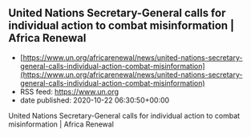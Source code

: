 ## United Nations Secretary-General calls for individual action to combat misinformation | Africa Renewal
 - [https://www.un.org/africarenewal/news/united-nations-secretary-general-calls-individual-action-combat-misinformation](https://www.un.org/africarenewal/news/united-nations-secretary-general-calls-individual-action-combat-misinformation)
 - RSS feed: https://www.un.org
 - date published: 2020-10-22 06:30:50+00:00

United Nations Secretary-General calls for individual action to combat misinformation | Africa Renewal

